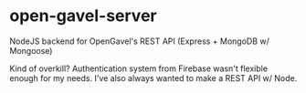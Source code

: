# open-gavel-server

NodeJS backend for OpenGavel's REST API (Express + MongoDB w/ Mongoose)

Kind of overkill? Authentication system from Firebase wasn't flexible enough for my needs. I've also always wanted to make a REST API w/ Node.
